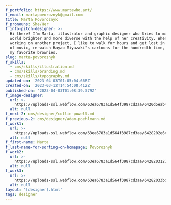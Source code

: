 ```yaml
---
f_portfolio: https://www.martawho.art/
f_email: martapovoroznyk@gmail.com
title: Marta Povoroznyk
f_pronouns: She/Her
f_info-pitch-designer: >-
  Hi there! I’m Marta, illustrator and graphic designer who tries to make the
  world brighter and more diverse with the help of her creativity. When I'm not
  working on another project, I like to walk for hours and get lost in the world
  of music, re-watch Hayao Miyazaki's cartoons for the hundredth time, and bake
  my favorite brownies.
slug: marta-povoroznyk
f_skills:
  - cms/skills/illustration.md
  - cms/skills/branding.md
  - cms/skills/typography.md
updated-on: '2023-04-03T01:05:04.668Z'
created-on: '2023-03-12T14:54:08.412Z'
published-on: '2023-04-03T01:08:39.379Z'
f_image-designer:
  url: >-
    https://uploads-ssl.webflow.com/63ea6783a1d564f3987cd3aa/6420d5eab4f0d26488156c74_marta-povoroznyk-1.jpg
  alt: null
f_next-2: cms/designer/collin-powell.md
f_previous-2: cms/designer/adam-poehlmann.md
f_work1:
  url: >-
    https://uploads-ssl.webflow.com/63ea6783a1d564f3987cd3aa/6428202e6c28f4167ce3f6c0_povoroznyk-marta-grad-show-work-img1.jpg
  alt: null
f_first-name: Marta
f_last-name-for-sorting-on-homepage: Povoroznyk
f_work2:
  url: >-
    https://uploads-ssl.webflow.com/63ea6783a1d564f3987cd3aa/64282031271573b55199448e_povoroznyk-marta-grad-show-work-img2.jpg
  alt: null
f_work3:
  url: >-
    https://uploads-ssl.webflow.com/63ea6783a1d564f3987cd3aa/64282033bde7a7d9e683a340_povoroznyk-marta-grad-show-work-img3.jpg
  alt: null
layout: '[designer].html'
tags: designer
---
```



